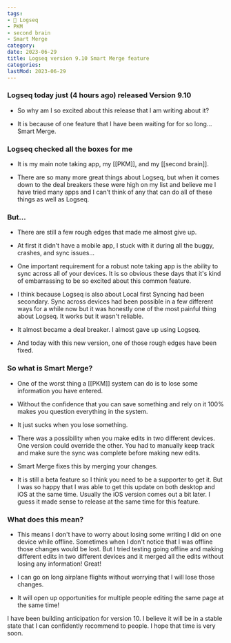 ```yaml
---
tags:
- 💾 Logseq
- PKM
- second brain
- Smart Merge
category: 
date: 2023-06-29
title: Logseq version 9.10 Smart Merge feature
categories:
lastMod: 2023-06-29
---
```

### Logseq today just (4 hours ago) released Version 9.10

  + So why am I so excited about this release that I am writing about it?

  + It is because of one feature that I have been waiting for for so long... Smart Merge.



### Logseq checked all the boxes for me

  + It is my main note taking app, my [[PKM]], and my [[second brain]].

  + There are so many more great things about Logseq, but when it comes down to the deal breakers these were high on my list and believe me I have tried many apps and I can't think of any that can do all of these things as well as Logseq.



### But...

  + There are still a few rough edges that made me almost give up.

  + At first it didn't have a mobile app, I stuck with it during all the buggy, crashes, and sync issues...

  + One important requirement for a robust note taking app is the ability to sync across all of your devices. It is so obvious these days that it's kind of embarrassing to be so excited about this common feature.

  + I think because Logseq is also about Local first Syncing had been secondary. Sync across devices had been possible in a few different ways for a while now but it was honestly one of the most painful thing about Logseq. It works but it wasn't reliable.

  + It almost became a deal breaker. I almost gave up using Logseq.

  + And today with this new version, one of those rough edges have been fixed.



### So what is Smart Merge?

  + One of the worst thing a [[PKM]] system can do is to lose some information you have entered.

  + Without the confidence that you can save something and rely on it 100% makes you question everything in the system.

  + It just sucks when you lose something.

  + There was a possibility when you make edits in two different devices. One version could override the other. You had to manually keep track and make sure the sync was complete before making new edits.

  + Smart Merge fixes this by merging your changes.

  + It is still a beta feature so I think you need to be a supporter to get it. But I was so happy that I was able to get this update on both desktop and iOS at the same time. Usually the iOS version comes out a bit later. I guess it made sense to release at the same time for this feature.



### What does this mean?

  + This means I don't have to worry about losing some writing I did on one device while offline. Sometimes when I don't notice that I was offline those changes would be lost. But I tried testing going offline and making different edits in two different devices and it merged all the edits without losing any information! Great!

  + I can go on long airplane flights without worrying that I will lose those changes.

  + It will open up opportunities for multiple people editing the same page at the same time!



I have been building anticipation for version 10. I believe it will be in a stable state that I can confidently recommend to people. I hope that time is very soon.
